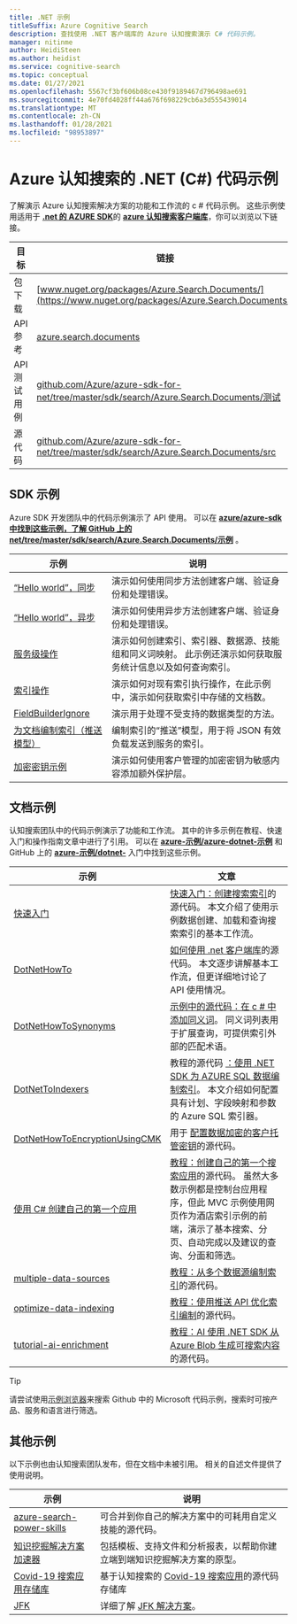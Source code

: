 ```yaml
---
title: .NET 示例
titleSuffix: Azure Cognitive Search
description: 查找使用 .NET 客户端库的 Azure 认知搜索演示 C# 代码示例。
manager: nitinme
author: HeidiSteen
ms.author: heidist
ms.service: cognitive-search
ms.topic: conceptual
ms.date: 01/27/2021
ms.openlocfilehash: 5567cf3bf606b08ce430f9189467d796498ae691
ms.sourcegitcommit: 4e70fd4028ff44a676f698229cb6a3d555439014
ms.translationtype: MT
ms.contentlocale: zh-CN
ms.lasthandoff: 01/28/2021
ms.locfileid: "98953897"
---
```

# <a name="net-c-code-samples-for-azure-cognitive-search"></a>Azure 认知搜索的 .NET (C#) 代码示例

了解演示 Azure 认知搜索解决方案的功能和工作流的 c # 代码示例。 这些示例使用适用于 [**.net 的 AZURE SDK**](/dotnet/azure/)的 [**azure 认知搜索客户端库**](/dotnet/api/overview/azure/search)，你可以浏览以下链接。

| 目标 | 链接 |
|--------|------|
| 包下载 | [www.nuget.org/packages/Azure.Search.Documents/](https://www.nuget.org/packages/Azure.Search.Documents/) |
| API 参考 | [azure.search.documents](/dotnet/api/azure.search.documents)  |
| API 测试用例 | [github.com/Azure/azure-sdk-for-net/tree/master/sdk/search/Azure.Search.Documents/测试](https://github.com/Azure/azure-sdk-for-net/tree/master/sdk/search/Azure.Search.Documents/tests) |
| 源代码 | [github.com/Azure/azure-sdk-for-net/tree/master/sdk/search/Azure.Search.Documents/src](https://github.com/Azure/azure-sdk-for-net/tree/master/sdk/search/Azure.Search.Documents/src)  |

## <a name="sdk-samples"></a>SDK 示例

Azure SDK 开发团队中的代码示例演示了 API 使用。 可以在 [**azure/azure-sdk 中找到这些示例，了解 GitHub 上的 net/tree/master/sdk/search/Azure.Search.Documents/示例**](https://github.com/Azure/azure-sdk-for-net/blob/master/sdk/search/Azure.Search.Documents/samples/) 。

| 示例 | 说明 |
|---------|-------------|
| [“Hello world”，同步](https://github.com/Azure/azure-sdk-for-net/blob/master/sdk/search/Azure.Search.Documents/samples/Sample01a_HelloWorld.md) | 演示如何使用同步方法创建客户端、验证身份和处理错误。|
| [“Hello world”，异步](https://github.com/Azure/azure-sdk-for-net/blob/master/sdk/search/Azure.Search.Documents/samples/Sample01b_HelloWorldAsync.md) | 演示如何使用异步方法创建客户端、验证身份和处理错误。  |
| [服务级操作](https://github.com/Azure/azure-sdk-for-net/blob/master/sdk/search/Azure.Search.Documents/samples/Sample02_Service.md) | 演示如何创建索引、索引器、数据源、技能组和同义词映射。 此示例还演示如何获取服务统计信息以及如何查询索引。  |
| [索引操作](https://github.com/Azure/azure-sdk-for-net/blob/master/sdk/search/Azure.Search.Documents/samples/Sample03_Index.md) | 演示如何对现有索引执行操作，在此示例中，演示如何获取索引中存储的文档数。  |
| [FieldBuilderIgnore](https://github.com/Azure/azure-sdk-for-net/blob/master/sdk/search/Azure.Search.Documents/samples/Sample04_FieldBuilderIgnore.md) | 演示用于处理不受支持的数据类型的方法。  |
| [为文档编制索引（推送模型）](https://github.com/Azure/azure-sdk-for-net/blob/master/sdk/search/Azure.Search.Documents/samples/Sample05_IndexingDocuments.md) | 编制索引的“推送”模型，用于将 JSON 有效负载发送到服务的索引。   |
| [加密密钥示例](https://github.com/Azure/azure-sdk-for-net/blob/master/sdk/search/Azure.Search.Documents/samples/Sample06_EncryptedIndex.md) | 演示如何使用客户管理的加密密钥为敏感内容添加额外保护层。  |

## <a name="doc-samples"></a>文档示例

认知搜索团队中的代码示例演示了功能和工作流。 其中的许多示例在教程、快速入门和操作指南文章中进行了引用。 可以在 [**azure-示例/azure-dotnet-示例**](https://github.com/Azure-Samples/azure-search-dotnet-samples) 和 GitHub 上的 [**azure-示例/dotnet-**](https://github.com/Azure-Samples/search-dotnet-getting-started/) 入门中找到这些示例。

| 示例 | 文章  |
|---------|-------------|
| [快速入门](https://github.com/Azure-Samples/azure-search-dotnet-samples/tree/master/quickstart) | [快速入门：创建搜索索引](search-get-started-dotnet.md)的源代码。 本文介绍了使用示例数据创建、加载和查询搜索索引的基本工作流。 |
| [DotNetHowTo](https://github.com/Azure-Samples/search-dotnet-getting-started/tree/master/DotNetHowTo)  | [如何使用 .net 客户端库](search-howto-dotnet-sdk.md)的源代码。 本文逐步讲解基本工作流，但更详细地讨论了 API 使用情况。  |
| [DotNetHowToSynonyms](https://github.com/Azure-Samples/search-dotnet-getting-started/tree/master/DotNetHowToSynonyms)  | [示例中的源代码：在 c # 中添加同义词](search-synonyms-tutorial-sdk.md)。 同义词列表用于扩展查询，可提供索引外部的匹配术语。 |
| [DotNetToIndexers](https://github.com/Azure-Samples/search-dotnet-getting-started/tree/master/DotNetHowToIndexers) | 教程的源代码 [：使用 .NET SDK 为 AZURE SQL 数据编制索引](search-indexer-tutorial.md)。 本文介绍如何配置具有计划、字段映射和参数的 Azure SQL 索引器。  |
| [DotNetHowToEncryptionUsingCMK](https://github.com/Azure-Samples/search-dotnet-getting-started/tree/master/DotNetHowToEncryptionUsingCMK)  | 用于 [配置数据加密的客户托管密钥](search-security-manage-encryption-keys.md)的源代码。 |
| [使用 C# 创建自己的第一个应用](https://github.com/Azure-Samples/azure-search-dotnet-samples/tree/master/create-first-app/v11) |  [教程：创建自己的第一个搜索应用](tutorial-csharp-create-first-app.md)的源代码。 虽然大多数示例都是控制台应用程序，但此 MVC 示例使用网页作为酒店索引示例的前端，演示了基本搜索、分页、自动完成以及建议的查询、分面和筛选。 |
| [multiple-data-sources](https://github.com/Azure-Samples/azure-search-dotnet-samples/tree/master/multiple-data-sources)  | [教程：从多个数据源编制索引](tutorial-multiple-data-sources.md)的源代码。 |
|  [optimize-data-indexing](https://github.com/Azure-Samples/azure-search-dotnet-samples/tree/master/optimize-data-indexing) | [教程：使用推送 API 优化索引编制](tutorial-optimize-indexing-push-api.md)的源代码。  |
| [tutorial-ai-enrichment](https://github.com/Azure-Samples/azure-search-dotnet-samples/tree/master/tutorial-ai-enrichment)  | [教程：AI 使用 .NET SDK 从 Azure Blob 生成可搜索内容](cognitive-search-tutorial-blob-dotnet.md)的源代码。  |

> [!Tip]
> 请尝试使用[示例浏览器](/samples/browse/?languages=csharp&products=azure-cognitive-search)来搜索 Github 中的 Microsoft 代码示例，搜索时可按产品、服务和语言进行筛选。

## <a name="other-samples"></a>其他示例

以下示例也由认知搜索团队发布，但在文档中未被引用。 相关的自述文件提供了使用说明。

| 示例 | 说明 |
|---------|-------------|
| [azure-search-power-skills](https://github.com/Azure-Samples/azure-search-power-skills)  | 可合并到你自己的解决方案中的可耗用自定义技能的源代码。  |
| [知识挖掘解决方案加速器](/samples/azure-samples/azure-search-knowledge-mining/azure-search-knowledge-mining/) | 包括模板、支持文件和分析报表，以帮助你建立端到端知识挖掘解决方案的原型。  |
| [Covid-19 搜索应用存储库](https://github.com/liamca/covid19search) | 基于认知搜索的 [Covid-19 搜索应用](https://covid19search.azurewebsites.net/)的源代码存储库 |
| [JFK](https://github.com/Microsoft/AzureSearch_JFK_Files) | 详细了解 [JFK 解决方案](https://www.microsoft.com/ai/ai-lab-jfk-files)。 |